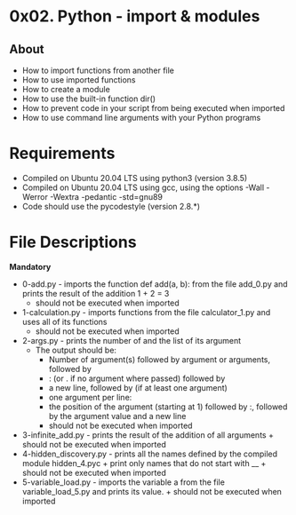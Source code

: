 # 0x02. Python - import & modules
## About
- How to import functions from another file
- How to use imported functions
- How to create a module
- How to use the built-in function dir()
- How to prevent code in your script from being executed when imported
- How to use command line arguments with your Python programs 
# Requirements
- Compiled on Ubuntu 20.04 LTS using python3 (version 3.8.5)
- Compiled on Ubuntu 20.04 LTS using gcc, using the options -Wall -Werror -Wextra -pedantic -std=gnu89
- Code should use the pycodestyle (version 2.8.*)
# File Descriptions
**Mandatory**
* 0-add.py - imports the function def add(a, b): from the file add_0.py and prints the result of the addition 1 + 2 = 3
	- should not be executed when imported
* 1-calculation.py - imports functions from the file calculator_1.py and uses all of its functions
	- should not be executed when imported
* 2-args.py - prints the number of and the list of its argument
	- The output should be:
	     + Number of argument(s) followed by argument or arguments, followed by
	     + : (or . if no argument where passed) followed by
	     + a new line, followed by (if at least one argument)
	     + one argument per line:
		- the position of the argument (starting at 1) followed by :, followed by the argument value and a new line
	     + should not be executed when imported		
* 3-infinite_add.py - prints the result of the addition of all arguments
	      + should not be executed when imported
* 4-hidden_discovery.py - prints all the names defined by the compiled module hidden_4.pyc
	      + print only names that do not start with __
	      + should not be executed when imported
* 5-variable_load.py - imports the variable a from the file variable_load_5.py and prints its value.
	      + should not be executed when imported
